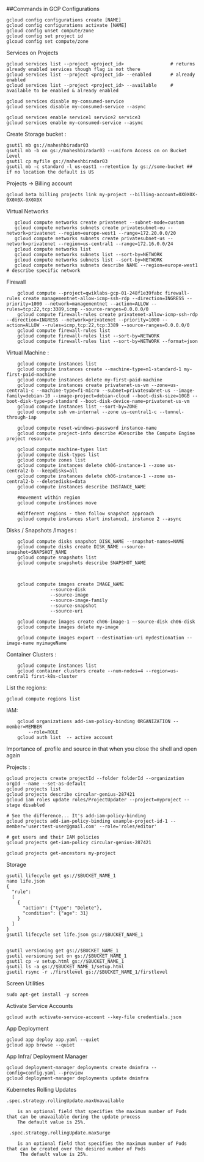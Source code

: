 ##Commands in GCP
Configurations

    gcloud config configurations create [NAME]
    gcloud config configurations activate [NAME] 
    gcloud config unset compute/zone
    gcloud config set project id
    glcoud config set compute/zone
    

Services on Projects

              
    gcloud services list --project <project_id>                 # returns already enabled services though flag is not there 
    gcloud services list --project <project_id> --enabled       # already enabled
    gcloud services list --project <project_id> --available     # available to be enabled & already enabled 
    
    gcloud services disable my-consumed-service
    gcloud services disable my-consumed-service --async
    
    gcloud services enable service1 service2 service3
    gcloud services enable my-consumed-service --async
    
    
Create Storage bucket :

    gsutil mb gs://maheshbiradar03
    gsutil mb -b on gs://maheshbiradar03 --uniform Access on on Bucket Level
    gsutil cp myfile gs://maheshbiradar03
    gsutil mb -c standard -l us-east1 --retention 1y gs://some-bucket ## if no location the default is US

Projects -> Billing account

    gcloud beta billing projects link my-project --billing-account=0X0X0X-0X0X0X-0X0X0X
   
Virtual Networks
   
       gcloud compute networks create privatenet --subnet-mode=custom
       gcloud compute networks subnets create privatesubnet-eu --network=privatenet --region=europe-west1 --range=172.20.0.0/20
       gcloud compute networks subnets create privatesubnet-us --network=privatenet --region=us-central1 --range=172.16.0.0/24
       gcloud compute networks list
       gcloud compute networks subnets list --sort-by=NETWORK
       gcloud compute networks subnets list --sort-by=NETWORK
       gcloud compute networks subnets describe NAME --region=europe-west1  # describe specific network
       
  Firewall
  
        gcloud compute --project=qwiklabs-gcp-01-248f1e39fabc firewall-rules create managementnet-allow-icmp-ssh-rdp --direction=INGRESS --priority=1000 --network=managementnet --action=ALLOW --rules=tcp:22,tcp:3389,icmp --source-ranges=0.0.0.0/0
        gcloud compute firewall-rules create privatenet-allow-icmp-ssh-rdp --direction=INGRESS --network=privatenet --priority=1000 --action=ALLOW --rules=icmp,tcp:22,tcp:3389 --source-ranges=0.0.0.0/0
        gcloud compute firewall-rules list
        gcloud compute firewall-rules list --sort-by=NETWORK
        gcloud compute firewall-rules list --sort-by=NETWORK --format=json
        


Virtual Machine :
        
        gcloud compute instances list
        gcloud compute instances create --machine-type=n1-standard-1 my-first-paid-machine
        gcloud compute instances delete my-first-paid-machine
        gcloud compute instances create privatenet-us-vm --zone=us-central1-c --machine-type=f1-micro --subnet=privatesubnet-us --image-family=debian-10 --image-project=debian-cloud --boot-disk-size=10GB --boot-disk-type=pd-standard --boot-disk-device-name=privatenet-us-vm
        gcloud compute instances list --sort-by=ZONE
        gcloud compute ssh vm-internal --zone us-central1-c --tunnel-through-iap
        
        gcloud compute reset-windows-password instance-name
        gcloud compute project-info describe #Describe the Compute Engine project resource.

        gcloud compute machine-types list
        gcloud compute disk-types list
        gcloud compute zones list
        gcloud compute instances delete ch06-instance-1 --zone us-central2-b --keepdisks=all
        gcloud compute instances delete ch06-instance-1 --zone us-central2-b --deletedisks=data
        gcloud compute instances describe INSTANCE_NAME
        
        #movement within region
        gcloud compute instances move
        
        #different regions - then follow snapshot approach
        gcloud compute instances start instance1, instance 2 --async
   
Disks / Snapshots /Images :

        gcloud compute disks snapshot DISK_NAME --snapshot-names=NAME
        gcloud compute disks create DISK_NAME --source-snapshot=SNAPSHOT_NAME
        gcloud compute snapshots list
        gcloud compute snapshots describe SNAPSHOT_NAME
        
        
       
        gcloud compute images create IMAGE_NAME
                    --source-disk
                    --source-image
                    --source-image-family
                    --source-snapshot
                    --source-uri
                              
        gcloud compute images create ch06-image-1 –-source-disk ch06-disk
        gcloud compute images delete my-image
        
        gcloud compute images export --destination-uri mydestionation --image-name myimageName

             

Container Clusters :
    
        gcloud compute instances list
        gcloud container clusters create --num-nodes=4 --region=us-central1 first-k8s-cluster
    

List the regions:

    gcloud compute regions list
   
IAM:
        
        gcloud organizations add-iam-policy-binding ORGANIZATION --member=MEMBER
            --role=ROLE
        gcloud auth list  -- active account 
Importance of .profile and source in that  when you close the shell and open again


Projects :

    gcloud projects create projectId --folder folderId --organization orgId --name --set-as-default
    gcloud projects list  
    gcloud projects describe circular-genius-287421
    gcloud iam roles update roles/ProjectUpdater --project=myproject --stage disabled
   
    # See the difference... It's add-iam-policy-binding 
    gcloud projects add-iam-policy-binding example-project-id-1 --member='user:test-user@gmail.com' --role='roles/editor'
   
    # get users and their IAM policies
    gcloud projects get-iam-policy circular-genius-287421
    
    gcloud projects get-ancestors my-project


Storage

    gsutil lifecycle get gs://$BUCKET_NAME_1
    nano life.json
    {
      "rule":
      [
        {
          "action": {"type": "Delete"},
          "condition": {"age": 31}
        }
      ]
    }
    gsutil lifecycle set life.json gs://$BUCKET_NAME_1
    
    
    gsutil versioning get gs://$BUCKET_NAME_1
    gsutil versioning set on gs://$BUCKET_NAME_1
    gsutil cp -v setup.html gs://$BUCKET_NAME_1
    gsutil ls -a gs://$BUCKET_NAME_1/setup.html
    gsutil rsync -r ./firstlevel gs://$BUCKET_NAME_1/firstlevel
    
Screen Utilities

    sudo apt-get install -y screen
    
Activate Service Accounts

    gcloud auth activate-service-account --key-file credentials.json

App Deployment

    gcloud app deploy app.yaml --quiet
    gcloud app browse --quiet
    
    
 App Infra/ Deployment Manager
 
    gcloud deployment-manager deployments create dminfra --config=config.yaml --preview
    gcloud deployment-manager deployments update dminfra


Kubernetes Rolling Updates
    
    
    .spec.strategy.rollingUpdate.maxUnavailable
    
        is an optional field that specifies the maximum number of Pods that can be unavailable during the update process
        The default value is 25%.
     
     .spec.strategy.rollingUpdate.maxSurge
  
        is an optional field that specifies the maximum number of Pods that can be created over the desired number of Pods
         The default value is 25%.
